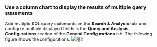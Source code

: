 ### Use a column chart to display the results of multiple query statements

Add multiple SQL query statements on the **Search & Analysis** tab, and configure multiple displayed fields in the **Query and Analysis Configurations** section of the **General Configurations** tab. The following figure shows the configurations.
![图2](/img/src/en/visulization/barPro/barPro3.png)

